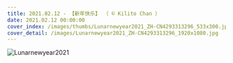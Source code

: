 ```yaml
---
title: 2021.02.12 - 【新年快乐】 （ © Kilito Chan ）
date: 2021.02.12 00:00:00
cover_index: /images/thumbs/Lunarnewyear2021_ZH-CN4293313296_533x300.jpg
cover_detail: /images/Lunarnewyear2021_ZH-CN4293313296_1920x1080.jpg
---
```


![Lunarnewyear2021](/images/Lunarnewyear2021_ZH-CN4293313296_1920x1080.jpg)

